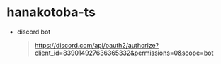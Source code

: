 # hanakotoba-ts

- discord bot
  > https://discord.com/api/oauth2/authorize?client_id=839014927636365332&permissions=0&scope=bot

